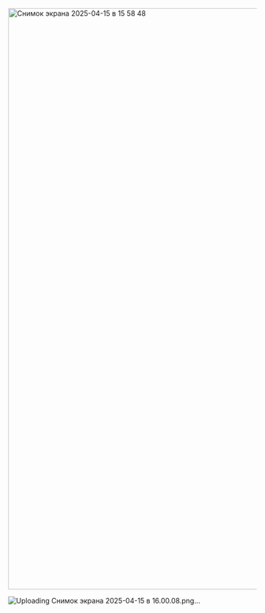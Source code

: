 <img width="1176" alt="Снимок экрана 2025-04-15 в 15 58 48" src="https://github.com/user-attachments/assets/9050436f-47e7-44ff-b11b-9d1a222eb66b" />


![Uploading Снимок экрана 2025-04-15 в 16.00.08.png…]()
